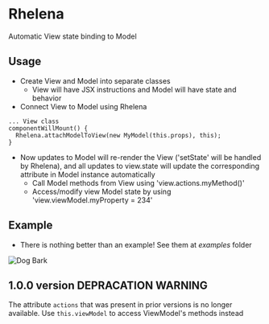 # Rhelena

Automatic View state binding to Model

## Usage

* Create View and Model into separate classes
  * View will have JSX instructions and Model will have state and behavior
* Connect View to Model using Rhelena
~~~~
... View class
componentWillMount() {
  Rhelena.attachModelToView(new MyModel(this.props), this);
}
~~~~
* Now updates to Model will re-render the View ('setState' will be handled by Rhelena), and all updates to view.state will update the corresponding attribute in Model instance automatically
  * Call Model methods from View using 'view.actions.myMethod()'
  * Access/modify view Model state by using 'view.viewModel.myProperty = 234'

## Example
* There is nothing better than an example! See them at *examples* folder

![Dog Bark](examples/dogbark.gif?raw=true)

## 1.0.0 version DEPRACATION WARNING

The attribute `actions` that was present in prior versions is no longer available. Use `this.viewModel` to access ViewModel's methods instead